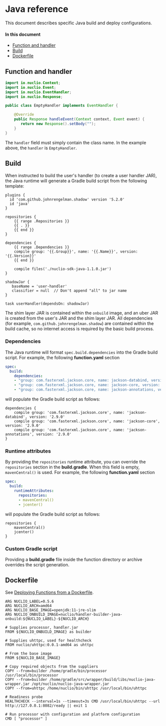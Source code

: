 # Java reference

This document describes specific Java build and deploy configurations.

#### In this document

- [Function and handler](#function-and-handler)
- [Build](#build)
- [Dockerfile](#dockerfile)

## Function and handler

```java
import io.nuclio.Context;
import io.nuclio.Event;
import io.nuclio.EventHandler;
import io.nuclio.Response;

public class EmptyHandler implements EventHandler {

    @Override
    public Response handleEvent(Context context, Event event) {
       return new Response().setBody("");
    }
}
```

The `handler` field must simply contain the class name. In the example above, the `handler` is `EmptyHandler`.

## Build

When instructed to build the user's handler (to create a user handler JAR), the Java runtime will generate a Gradle build script from the following template:
```
plugins {
  id 'com.github.johnrengelman.shadow' version '5.2.0'
  id 'java'
}

repositories {
    {{ range .Repositories }}
    {{ . }}
    {{ end }}
}

dependencies {
    {{ range .Dependencies }}
    compile group: '{{.Group}}', name: '{{.Name}}', version: '{{.Version}}'
    {{ end }}

    compile files('./nuclio-sdk-java-1.1.0.jar')
}

shadowJar {
   baseName = 'user-handler'
   classifier = null  // Don't append "all" to jar name
}

task userHandler(dependsOn: shadowJar)
```

The shim layer JAR is contained within the `onbuild` image, and an uber JAR is created from the user's JAR and the shim layer JAR. All dependencies (for example, `com.github.johnrengelman.shadow`) are contained within the build cache, so no internet access is required by the basic build process.

### Dependencies

The Java runtime will format `spec.build.dependencies` into the Gradle build script. For example, the following **function.yaml** section
```yaml
spec:
  build:
    dependencies:
    - "group: com.fasterxml.jackson.core, name: jackson-databind, version: 2.9.0"
    - "group: com.fasterxml.jackson.core, name: jackson-core, version: 2.9.0"
    - "group: com.fasterxml.jackson.core, name: jackson-annotations, version: 2.9.0"
```
will populate the Gradle build script as follows:
```
dependencies {
    compile group: 'com.fasterxml.jackson.core', name: 'jackson-databind', version: '2.9.0'
    compile group: 'com.fasterxml.jackson.core', name: 'jackson-core', version: '2.9.0'
    compile group: 'com.fasterxml.jackson.core', name: 'jackson-annotations', version: '2.9.0'
}
```

### Runtime attributes

By providing the `repositories` runtime attribute, you can override the `repositories` section in the **build.gradle**. When this field is empty, `mavenCentral()` is used. For example, the following **function.yaml** section
```yaml
spec:
  build:
    runtimeAttributes:
      repositories:
      - mavenCentral()
      - jcenter()
```
will populate the Gradle build script as follows:
```
repositories {
    mavenCentral()
    jcenter()
}
```

### Custom Gradle script

Providing a **build.gradle** file inside the function directory or archive overrides the script generation.

## Dockerfile

See [Deploying Functions from a Dockerfile](../../../tasks/deploy-functions-from-dockerfile.md).

```
ARG NUCLIO_LABEL=0.5.6
ARG NUCLIO_ARCH=amd64
ARG NUCLIO_BASE_IMAGE=openjdk:11-jre-slim
ARG NUCLIO_ONBUILD_IMAGE=nuclio/handler-builder-java-onbuild:${NUCLIO_LABEL}-${NUCLIO_ARCH}

# Supplies processor, handler.jar
FROM ${NUCLIO_ONBUILD_IMAGE} as builder

# Supplies uhttpc, used for healthcheck
FROM nuclio/uhttpc:0.0.1-amd64 as uhttpc

# From the base image
FROM ${NUCLIO_BASE_IMAGE}

# Copy required objects from the suppliers
COPY --from=builder /home/gradle/bin/processor /usr/local/bin/processor
COPY --from=builder /home/gradle/src/wrapper/build/libs/nuclio-java-wrapper.jar /opt/nuclio/nuclio-java-wrapper.jar
COPY --from=uhttpc /home/nuclio/bin/uhttpc /usr/local/bin/uhttpc

# Readiness probe
HEALTHCHECK --interval=1s --timeout=3s CMD /usr/local/bin/uhttpc --url http://127.0.0.1:8082/ready || exit 1

# Run processor with configuration and platform configuration
CMD [ "processor" ]
```

